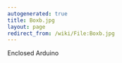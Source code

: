 ```yaml
---
autogenerated: true
title: Boxb.jpg
layout: page
redirect_from: /wiki/File:Boxb.jpg
---
```


Enclosed Arduino
